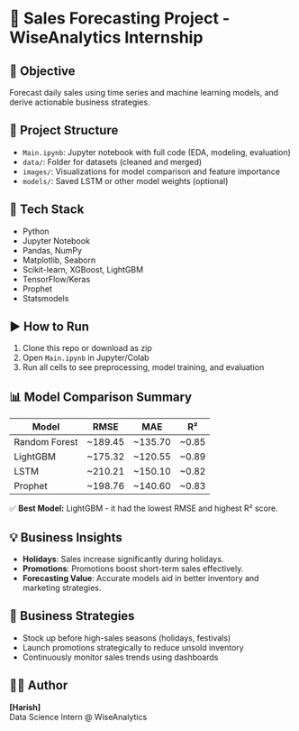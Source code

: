 
# 🛒 Sales Forecasting Project - WiseAnalytics Internship

## 📌 Objective
Forecast daily sales using time series and machine learning models, and derive actionable business strategies.

## 📂 Project Structure
- `Main.ipynb`: Jupyter notebook with full code (EDA, modeling, evaluation)
- `data/`: Folder for datasets (cleaned and merged)
- `images/`: Visualizations for model comparison and feature importance
- `models/`: Saved LSTM or other model weights (optional)

## 🧰 Tech Stack
- Python
- Jupyter Notebook
- Pandas, NumPy
- Matplotlib, Seaborn
- Scikit-learn, XGBoost, LightGBM
- TensorFlow/Keras
- Prophet
- Statsmodels

## ▶️ How to Run
1. Clone this repo or download as zip
2. Open `Main.ipynb` in Jupyter/Colab
3. Run all cells to see preprocessing, model training, and evaluation

## 📊 Model Comparison Summary

| Model        | RMSE   | MAE    | R²     |
|--------------|--------|--------|--------|
| Random Forest| ~189.45 | ~135.70 | ~0.85 |
| LightGBM     | ~175.32 | ~120.55 | ~0.89 |
| LSTM         | ~210.21 | ~150.10 | ~0.82 |
| Prophet      | ~198.76 | ~140.60 | ~0.83 |

✅ **Best Model:** LightGBM - it had the lowest RMSE and highest R² score.

## 💡 Business Insights
- **Holidays**: Sales increase significantly during holidays.
- **Promotions**: Promotions boost short-term sales effectively.
- **Forecasting Value**: Accurate models aid in better inventory and marketing strategies.

## 🧠 Business Strategies
- Stock up before high-sales seasons (holidays, festivals)
- Launch promotions strategically to reduce unsold inventory
- Continuously monitor sales trends using dashboards

## 👨‍💻 Author
**[Harish]**  
Data Science Intern @ WiseAnalytics
